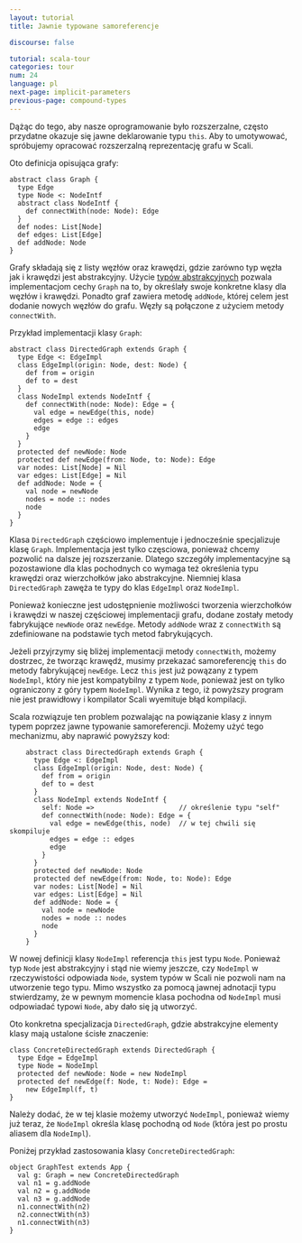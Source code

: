 ```yaml
---
layout: tutorial
title: Jawnie typowane samoreferencje

discourse: false

tutorial: scala-tour
categories: tour
num: 24
language: pl
next-page: implicit-parameters
previous-page: compound-types
---
```


Dążąc do tego, aby nasze oprogramowanie było rozszerzalne, często przydatne okazuje się jawne deklarowanie typu `this`. Aby to umotywować, spróbujemy opracować rozszerzalną reprezentację grafu w Scali.

Oto definicja opisująca grafy:

```tut
abstract class Graph {
  type Edge
  type Node <: NodeIntf
  abstract class NodeIntf {
    def connectWith(node: Node): Edge
  }
  def nodes: List[Node]
  def edges: List[Edge]
  def addNode: Node
}
```

Grafy składają się z listy węzłów oraz krawędzi, gdzie zarówno typ węzła jak i krawędzi jest abstrakcyjny. Użycie [typów abstrakcyjnych](abstract-types.html) pozwala implementacjom cechy `Graph` na to, by określały swoje konkretne klasy dla węzłów i krawędzi. Ponadto graf zawiera metodę `addNode`, której celem jest dodanie nowych węzłów do grafu. Węzły są połączone z użyciem metody `connectWith`.

Przykład implementacji klasy `Graph`:

```tut:fail
abstract class DirectedGraph extends Graph {
  type Edge <: EdgeImpl
  class EdgeImpl(origin: Node, dest: Node) {
    def from = origin
    def to = dest
  }
  class NodeImpl extends NodeIntf {
    def connectWith(node: Node): Edge = {
      val edge = newEdge(this, node)
      edges = edge :: edges
      edge
    }
  }
  protected def newNode: Node
  protected def newEdge(from: Node, to: Node): Edge
  var nodes: List[Node] = Nil
  var edges: List[Edge] = Nil
  def addNode: Node = {
    val node = newNode
    nodes = node :: nodes
    node
  }
}
```

Klasa `DirectedGraph` częściowo implementuje i jednocześnie specjalizuje klasę `Graph`. Implementacja jest tylko częsciowa, ponieważ chcemy pozwolić na dalsze jej rozszerzanie. Dlatego szczegóły implementacyjne są pozostawione dla klas pochodnych co wymaga też określenia typu krawędzi oraz wierzchołków jako abstrakcyjne. Niemniej klasa `DirectedGraph` zawęża te typy do klas `EdgeImpl` oraz `NodeImpl`.

Ponieważ konieczne jest udostępnienie możliwości tworzenia wierzchołków i krawędzi w naszej częściowej implementacji grafu, dodane zostały metody fabrykujące `newNode` oraz `newEdge`. Metody `addNode` wraz z `connectWith` są zdefiniowane na podstawie tych metod fabrykujących.

Jeżeli przyjrzymy się bliżej implementacji metody `connectWith`, możemy dostrzec, że tworząc krawędź, musimy przekazać samoreferencję `this` do metody fabrykującej `newEdge`. Lecz `this` jest już powązany z typem `NodeImpl`, który nie jest kompatybilny z typem `Node`, ponieważ jest on tylko ograniczony z góry typem `NodeImpl`. Wynika z tego, iż powyższy program nie jest prawidłowy i kompilator Scali wyemituje błąd kompilacji.

Scala rozwiązuje ten problem pozwalając na powiązanie klasy z innym typem poprzez jawne typowanie samoreferencji. Możemy użyć tego mechanizmu, aby naprawić powyższy kod:

```tut
    abstract class DirectedGraph extends Graph {
      type Edge <: EdgeImpl
      class EdgeImpl(origin: Node, dest: Node) {
        def from = origin
        def to = dest
      }
      class NodeImpl extends NodeIntf {
        self: Node =>                     // określenie typu "self"
        def connectWith(node: Node): Edge = {
          val edge = newEdge(this, node)  // w tej chwili się skompiluje
          edges = edge :: edges
          edge
        }
      }
      protected def newNode: Node
      protected def newEdge(from: Node, to: Node): Edge
      var nodes: List[Node] = Nil
      var edges: List[Edge] = Nil
      def addNode: Node = {
        val node = newNode
        nodes = node :: nodes
        node
      }
    }
```

W nowej definicji klasy `NodeImpl` referencja `this` jest typu `Node`. Ponieważ typ `Node` jest abstrakcyjny i stąd nie wiemy jeszcze, czy `NodeImpl` w rzeczywistości odpowiada `Node`, system typów w Scali nie pozwoli nam na utworzenie tego typu. Mimo wszystko za pomocą jawnej adnotacji typu stwierdzamy, że w pewnym momencie klasa pochodna od `NodeImpl` musi odpowiadać typowi `Node`, aby dało się ją utworzyć.

Oto konkretna specjalizacja `DirectedGraph`, gdzie abstrakcyjne elementy klasy mają ustalone ścisłe znaczenie:

```tut
class ConcreteDirectedGraph extends DirectedGraph {
  type Edge = EdgeImpl
  type Node = NodeImpl
  protected def newNode: Node = new NodeImpl
  protected def newEdge(f: Node, t: Node): Edge =
    new EdgeImpl(f, t)
}
```

Należy dodać, że w tej klasie możemy utworzyć `NodeImpl`, ponieważ wiemy już teraz, że `NodeImpl` określa klasę pochodną od `Node` (która jest po prostu aliasem dla `NodeImpl`).

Poniżej przykład zastosowania klasy `ConcreteDirectedGraph`:

```tut
object GraphTest extends App {
  val g: Graph = new ConcreteDirectedGraph
  val n1 = g.addNode
  val n2 = g.addNode
  val n3 = g.addNode
  n1.connectWith(n2)
  n2.connectWith(n3)
  n1.connectWith(n3)
}
```

